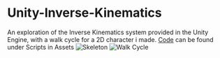 # Unity-Inverse-Kinematics
 An exploration of the Inverse Kinematics system provided in the Unity Engine, with a walk cycle for a 2D character i made.
 [Code](https://github.com/JustColdToast/Inverse-Kinematics-Unity2D/tree/main/Assets/myAssets/Scripts) can be found under Scripts in Assets
 ![Skeleton](https://github.com/JustColdToast/Inverse-Kinematics-Unity2D/tree/main/Sample%20Images/Skeleton.png)
 ![Walk Cycle](https://github.com/JustColdToast/Inverse-Kinematics-Unity2D/tree/main/Sample%20Images/Walk_cycle.gif)
